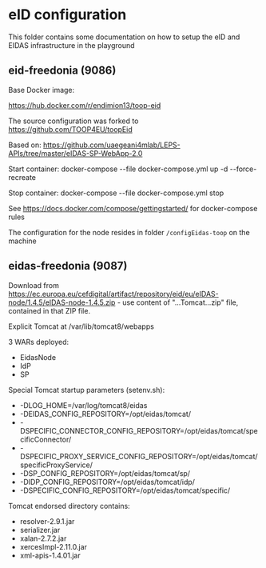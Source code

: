 # eID configuration

This folder contains some documentation on how to setup the eID and EIDAS infrastructure in the playground

## eid-freedonia (9086)

Base Docker image:

https://hub.docker.com/r/endimion13/toop-eid

The source configuration was forked to https://github.com/TOOP4EU/toopEid

Based on: https://github.com/uaegeani4mlab/LEPS-APIs/tree/master/eIDAS-SP-WebApp-2.0

Start container:
docker-compose --file docker-compose.yml up -d --force-recreate

Stop container:
docker-compose --file docker-compose.yml stop

See https://docs.docker.com/compose/gettingstarted/ for docker-compose rules
 
The configuration for the node resides in folder `/configEidas-toop` on the machine

## eidas-freedonia (9087)

Download from https://ec.europa.eu/cefdigital/artifact/repository/eid/eu/eIDAS-node/1.4.5/eIDAS-node-1.4.5.zip - use content of "...Tomcat...zip" file, contained in that ZIP file.

Explicit Tomcat at /var/lib/tomcat8/webapps

3 WARs deployed:
* EidasNode
* IdP
* SP

Special Tomcat startup parameters (setenv.sh):
* -DLOG_HOME=/var/log/tomcat8/eidas
* -DEIDAS_CONFIG_REPOSITORY=/opt/eidas/tomcat/
* -DSPECIFIC_CONNECTOR_CONFIG_REPOSITORY=/opt/eidas/tomcat/specificConnector/
* -DSPECIFIC_PROXY_SERVICE_CONFIG_REPOSITORY=/opt/eidas/tomcat/specificProxyService/
* -DSP_CONFIG_REPOSITORY=/opt/eidas/tomcat/sp/
* -DIDP_CONFIG_REPOSITORY=/opt/eidas/tomcat/idp/
* -DSPECIFIC_CONFIG_REPOSITORY=/opt/eidas/tomcat/specific/

Tomcat endorsed directory contains:
* resolver-2.9.1.jar
* serializer.jar
* xalan-2.7.2.jar
* xercesImpl-2.11.0.jar
* xml-apis-1.4.01.jar
 